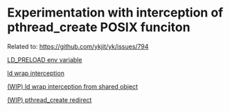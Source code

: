 # Experimentation with interception of pthread_create POSIX funciton

Related to: https://github.com/ykjit/yk/issues/794

[LD_PRELOAD env variable](./ld-preload/README.md)

[ld wrap interception](./ld-wrap/README.md)

[(WIP) ld wrap interception from shared object](./ld-wrap-shared/README.md)

[(WIP) pthread_create redirect](./pthread_redirect/README.md)


